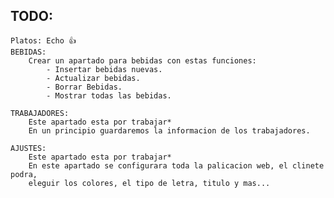 ## TODO:
    Platos: Echo 👍
    BEBIDAS:
        Crear un apartado para bebidas con estas funciones:
            - Insertar bebidas nuevas.
            - Actualizar bebidas.
            - Borrar Bebidas.
            - Mostrar todas las bebidas.

    TRABAJADORES:
        Este apartado esta por trabajar*
        En un principio guardaremos la informacion de los trabajadores.

    AJUSTES:
        Este apartado esta por trabajar*
        En este apartado se configurara toda la palicacion web, el clinete podra,
        eleguir los colores, el tipo de letra, titulo y mas...
